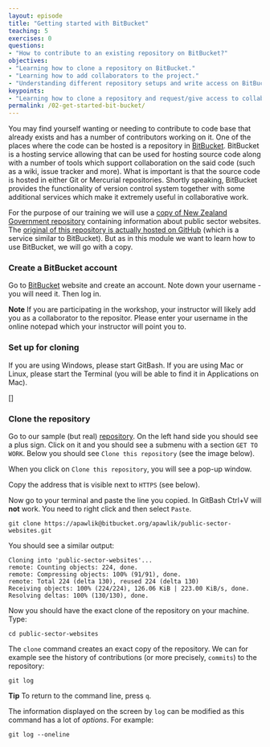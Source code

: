 ```yaml
---
layout: episode
title: "Getting started with BitBucket"
teaching: 5
exercises: 0
questions:
- "How to contribute to an existing repository on BitBucket?"
objectives:
- "Learning how to clone a repository on BitBucket."
- "Learning how to add collaborators to the project."
- "Understanding different repository setups and write access on BitBucket."
keypoints:
- "Learning how to clone a repository and request/give access to collaborators."
permalink: /02-get-started-bit-bucket/
---
```


You may find yourself wanting or needing to contribute to code base that already exists and has a number of contributors working on it. One of the places where the code can be hosted is a repository in [BitBucket](https://bitbucket.org/). BitBucket is a hosting service allowing that can be used for hosting source code along with a number of tools which support collaboration on the said code (such as a wiki, issue tracker and more). What is important is that the source code is hosted in either Git or Mercurial repositories. Shortly speaking, BitBucket provides the functionality of version control system together with some additional services which make it extremely useful in collaborative work.

For the purpose of our training we will use a [copy of New Zealand Government repository](https://bitbucket.org/apawlik/public-sector-websites) containing information about public sector websites. The [original of this repository is actually hosted on GitHub](https://github.com/GOVTNZ/public-sector-websites) (which is a service similar to BitBucket). But as in this module we want to learn how to use BitBucket, we will go with a copy.

### Create a BitBucket account

Go to [BitBucket](https://bitbucket.org/account/signup/) website and create an account. Note down your username - you will need it. Then log in.

**Note** If you are participating in the workshop, your instructor will likely add you as a collaborator to the repositor. Please enter your username in the online notepad which your instructor will point you to.

### Set up for cloning

If you are using Windows, please start GitBash. If you are using Mac or Linux, please start the Terminal (you will be able to find it in Applications on Mac).

[]

### Clone the repository

Go to our sample (but real) [repository](https://bitbucket.org/apawlik/public-sector-websites). On the left hand side you should see a plus sign. Click on it and you should see a submenu with a section `GET TO WORK`. Below you should see `Clone this repository` (see the image below).



When you click on `Clone this repository`, you will see a pop-up window.


Copy the address that is visible next to `HTTPS` (see below).

Now go to your terminal and paste the line you copied. In GitBash Ctrl+V will **not** work. You need to right click and then select `Paste`.

```
git clone https://apawlik@bitbucket.org/apawlik/public-sector-websites.git
```

You should see a similar output:

```
Cloning into 'public-sector-websites'...
remote: Counting objects: 224, done.
remote: Compressing objects: 100% (91/91), done.
remote: Total 224 (delta 130), reused 224 (delta 130)
Receiving objects: 100% (224/224), 126.06 KiB | 223.00 KiB/s, done.
Resolving deltas: 100% (130/130), done.
```

Now you should have the exact clone of the repository on your machine. Type:

```
cd public-sector-websites
```

The `clone` command creates an exact copy of the repository. We can for example see the history of contributions (or more precisely, `commits`) to the repository:

```
git log
```

**Tip** To return to the command line, press `q`.

The information displayed on the screen by `log` can be modified as this command has a lot of *options*. For example:

```
git log --oneline
```
